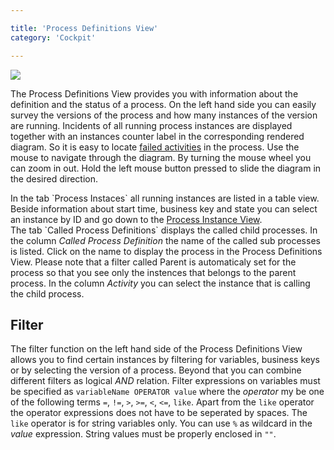 ```yaml
---

title: 'Process Definitions View'
category: 'Cockpit'

---
```


<div class="row">
  <div class="col-xs-6 col-sm-6 col-md-3">
    <img data-img-thumb src="ref:asset:/assets/img/implementation-cockpit/cockpit-process-definitions-view.png" />
  </div>
  <div class="col-xs-6 col-sm-6 col-md-9">
    <p>The Process Definitions View provides you with information about the definition and the status of a process. On the left hand side you can easily survey the versions of the process and how many instances of the version are running. Incidents of all running process instances are displayed together with an instances counter label in the corresponding rendered diagram. So it is easy to locate <a href="ref:#cockpit-failed-jobs">failed activities</a> in the process. Use the mouse to navigate through the diagram. By turning the mouse wheel you can zoom in out. Hold the left mouse button pressed to slide the diagram in the desired direction.</p>
    <p>In the tab `Process Instaces` all running instances are listed in a table view. Beside information about start time, business key and state you can select an instance by ID and go down to the <a href="ref:#cockpit-process-instance-detail-view">Process Instance View</a>.<br>
    The tab `Called Process Definitions` displays the called child processes. In the column <em>Called Process Definition</em> the name of the called sub processes is listed. Click on the name to display the process in the Process Definitions View. Please note that a filter called Parent is automaticaly set for the process so that you see only the instences that belongs to the parent process. In the column <em>Activity</em> you can select the instance that is calling the child process.</p>
  </div>
</div>

## Filter

The filter function on the left hand side of the Process Definitions View allows you to find certain instances by filtering for variables, business keys or by selecting the version of a process. Beyond that you can combine different filters as logical _AND_ relation. Filter expressions on variables must be specified as `variableName OPERATOR value` where the _operator_ my be one of the following terms `=`, `!=`, `>`, `>=`, `<`, `<=`, `like`. Apart from the `like` operator the operator expressions does not have to be seperated by spaces.
The `like` operator is for string variables only. You can use `%` as wildcard in the _value_ expression. String values must be properly enclosed in `""`.
